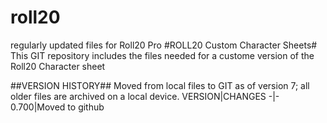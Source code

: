 # roll20
regularly updated files for Roll20 Pro
#ROLL20 Custom Character Sheets#
This GIT repository includes the files needed for a custome version of the Roll20 Character sheet

##VERSION HISTORY##
Moved from local files to GIT as of version 7; all older files are archived on a local device.
VERSION|CHANGES
-|-
0.700|Moved to github